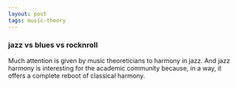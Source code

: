 ```yaml
---
layout: post
tags: music-theory
---
```


### jazz vs blues vs rocknroll

Much attention is given by music theoreticians to harmony in jazz. And jazz
harmony is interesting for the academic community because, in a way, it offers
a complete reboot of classical harmony.